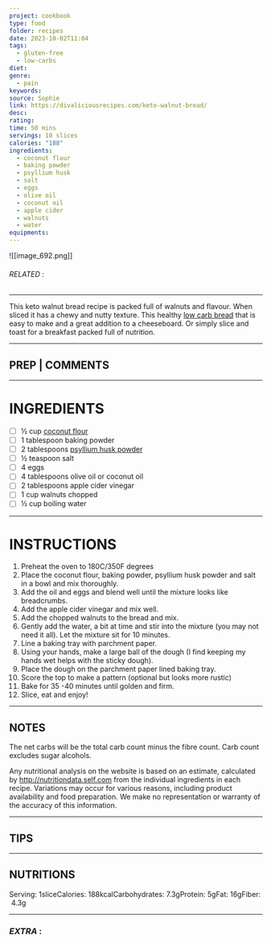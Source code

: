 ```yaml
---
project: cookbook
type: food
folder: recipes
date: 2023-10-02T11:04
tags:
  - gluten-free
  - low-carbs
diet: 
genre:
  - pain
keywords: 
source: Sophie
link: https://divaliciousrecipes.com/keto-walnut-bread/
desc: 
rating: 
time: 50 mins
servings: 10 slices
calories: "188"
ingredients:
  - coconut flour
  - baking powder
  - psyllium husk
  - salt
  - eggs
  - olive oil
  - coconut oil
  - apple cider
  - walnuts
  - water
equipments:
---
```


![[image_692.png]]
###### *RELATED* : 
---
This keto walnut bread recipe is packed full of walnuts and flavour. When sliced it has a chewy and nutty texture. This healthy [low carb bread](https://ketovegetarianrecipes.com/keto-bread-low-carb/) that is easy to make and a great addition to a cheeseboard. Or simply slice and toast for a breakfast packed full of nutrition.

---
## PREP | COMMENTS



---
# INGREDIENTS

- [ ] ½ cup [coconut flour](https://www.wholesomeyumfoods.com/shop/flours/coconut-flour/?ref=divalicious)
- [ ] 1 tablespoon baking powder
- [ ] 2 tablespoons [psyllium husk powder](https://amzn.to/2QFXv75)
- [ ] ½ teaspoon salt
- [ ] 4 eggs
- [ ] 4 tablespoons olive oil or coconut oil
- [ ] 2 tablespoons apple cider vinegar
- [ ] 1 cup walnuts chopped
- [ ] ½ cup boiling water

---
# INSTRUCTIONS

1. Preheat the oven to 180C/350F degrees
2. Place the coconut flour, baking powder, psyllium husk powder and salt in a bowl and mix thoroughly.
3. Add the oil and eggs and blend well until the mixture looks like breadcrumbs.
4. Add the apple cider vinegar and mix well.
5. Add the chopped walnuts to the bread and mix.
6. Gently add the water, a bit at time and stir into the mixture (you may not need it all). Let the mixture sit for 10 minutes.
7. Line a baking tray with parchment paper.
8. Using your hands, make a large ball of the dough (I find keeping my hands wet helps with the sticky dough).
9. Place the dough on the parchment paper lined baking tray.
10. Score the top to make a pattern (optional but looks more rustic)
11. Bake for 35 -40 minutes until golden and firm.
12. Slice, eat and enjoy!

---
## NOTES

The net carbs will be the total carb count minus the fibre count. Carb count excludes sugar alcohols.

Any nutritional analysis on the website is based on an estimate, calculated by http://nutritiondata.self.com from the individual ingredients in each recipe. Variations may occur for various reasons, including product availability and food preparation. We make no representation or warranty of the accuracy of this information.

---
## TIPS



---
## NUTRITIONS

Serving: 1sliceCalories: 188kcalCarbohydrates: 7.3gProtein: 5gFat: 16gFiber: 4.3g

---
### *EXTRA* :



